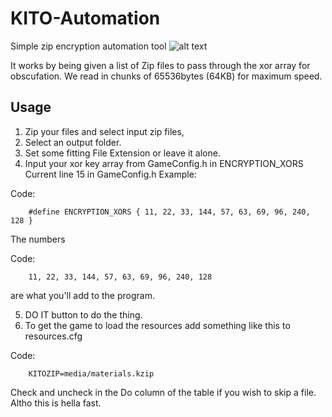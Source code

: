 # KITO-Automation
Simple zip encryption automation tool
![alt text](http://download.kitopen.com/images/zip-encryption-automation.png "Example")

It works by being given a list of Zip files to pass through the xor array for obscufation.
We read in chunks of 65536bytes (64KB) for maximum speed.

## Usage
1. Zip your files and select input zip files,
2. Select an output folder.
3. Set some fitting File Extension or leave it alone.
4. Input your xor key array from GameConfig.h in ENCRYPTION_XORS
  Current line 15 in GameConfig.h Example:

  Code:
  ```
      #define ENCRYPTION_XORS { 11, 22, 33, 144, 57, 63, 69, 96, 240, 128 }
  ```
  
  The numbers
  
  Code:
  ```
      11, 22, 33, 144, 57, 63, 69, 96, 240, 128
  ```
  
  are what you'll add to the program.

5. DO IT button to do the thing.
6. To get the game to load the resources add something like this to resources.cfg

  Code:
  ```
      KITOZIP=media/materials.kzip
  ```



Check and uncheck in the Do column of the table if you wish to skip a file. Altho this is hella fast.
